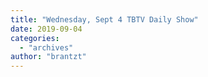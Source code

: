 ```yaml
---
title: "Wednesday, Sept 4 TBTV Daily Show"
date: 2019-09-04
categories: 
  - "archives"
author: "brantzt"
---
```



